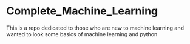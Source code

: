 # Complete_Machine_Learning

This is a repo dedicated to those who are new to machine learning and wanted to look some basics of machine learning and python

